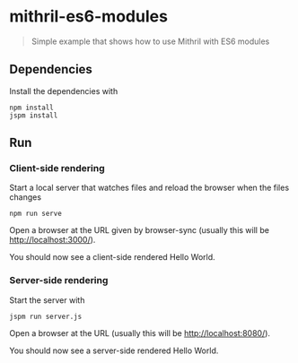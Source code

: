 # mithril-es6-modules

> Simple example that shows how to use Mithril with ES6 modules

## Dependencies

Install the dependencies with

```shell
npm install
jspm install
```

## Run

### Client-side rendering

Start a local server that watches files and reload the browser when the files changes

```shell
npm run serve
```

Open a browser at the URL given by browser-sync (usually this will be [http://localhost:3000/](http://localhost:3000/)).

You should now see a client-side rendered Hello World.

### Server-side rendering

Start the server with

```shell
jspm run server.js
```

Open a browser at the URL (usually this will be [http://localhost:8080/](http://localhost:8080/)).

You should now see a server-side rendered Hello World.
